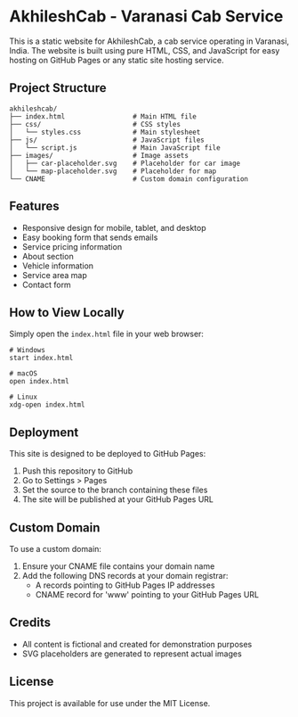 # AkhileshCab - Varanasi Cab Service

This is a static website for AkhileshCab, a cab service operating in Varanasi, India. The website is built using pure HTML, CSS, and JavaScript for easy hosting on GitHub Pages or any static site hosting service.

## Project Structure

```
akhileshcab/
├── index.html                 # Main HTML file
├── css/                       # CSS styles
│   └── styles.css             # Main stylesheet
├── js/                        # JavaScript files
│   └── script.js              # Main JavaScript file
├── images/                    # Image assets
│   ├── car-placeholder.svg    # Placeholder for car image
│   └── map-placeholder.svg    # Placeholder for map
└── CNAME                      # Custom domain configuration
```

## Features

- Responsive design for mobile, tablet, and desktop
- Easy booking form that sends emails
- Service pricing information
- About section
- Vehicle information
- Service area map
- Contact form

## How to View Locally

Simply open the `index.html` file in your web browser:

```
# Windows
start index.html

# macOS
open index.html

# Linux
xdg-open index.html
```

## Deployment

This site is designed to be deployed to GitHub Pages:

1. Push this repository to GitHub
2. Go to Settings > Pages
3. Set the source to the branch containing these files
4. The site will be published at your GitHub Pages URL

## Custom Domain

To use a custom domain:

1. Ensure your CNAME file contains your domain name
2. Add the following DNS records at your domain registrar:
   - A records pointing to GitHub Pages IP addresses
   - CNAME record for 'www' pointing to your GitHub Pages URL

## Credits

- All content is fictional and created for demonstration purposes
- SVG placeholders are generated to represent actual images

## License

This project is available for use under the MIT License.